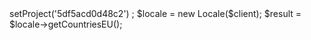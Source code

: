 <?php

use Appwrite\Client;
use Appwrite\Services\Locale;

$client = new Client();

$client
    ->setProject('5df5acd0d48c2')
;

$locale = new Locale($client);

$result = $locale->getCountriesEU();